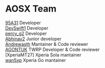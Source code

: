 AOSX Team
=============
 [95A31] Developer <br>
 [DevSwift1] Developer <br>
 [percy_g2] Developer <br>
 [Abhinav2] Junior developer <br>
 [Andrewasth] Mantainer & Code reviewer <br>
 [AGONTUK] TWRP Developer & Code reviewer <br>
 [XperiaMT27] Xperia Sola mantainer <br>
 [wan5xp] Xperia Go mantainer <br>

[95A31]: http://forum.xda-developers.com/member.php?u=5265970
[DevSwift1]: http://forum.xda-developers.com/member.php?u=4318865
[percy_g2]: http://forum.xda-developers.com/member.php?u=4913184
[Andrewasth]: http://forum.xda-developers.com/member.php?u=5092285
[Abhinav2]: http://forum.xda-developers.com/member.php?u=4766488
[AGONTUK]: http://forum.xda-developers.com/member.php?u=5138693
[alwaysadeel]: http://forum.xda-developers.com/member.php?u=5143053
[wan5xp]: http://forum.xda-developers.com/member.php?u=5302450
